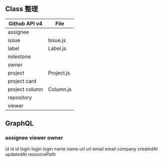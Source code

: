 ## Class 整理

| Github API v4  | File       |
|----------------|------------|
| assignee       |            |
| issue          | Issue.js   |
| label          | Label.js   |
| milestone      |            |
| owner          |            |
| project        | Project.js |
| project card   |            |
| project column | Column.js  |
| repository     |            |
| viewer         |            |

## GraphQL

### assignee	viewer	owner

id	id	id
login	login	login
name	name
url	url
email	email
company
createdAt
updatedAt
		resourcePath
